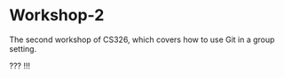 # Workshop-2

The second workshop of CS326, which covers how to use Git in a group setting.

???
!!!
